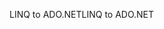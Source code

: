 <span data-ttu-id="37bba-101">LINQ to ADO.NET</span><span class="sxs-lookup"><span data-stu-id="37bba-101">LINQ to ADO.NET</span></span>